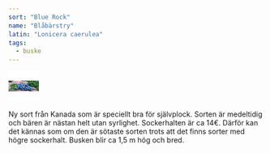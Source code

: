 ```yaml
---
sort: "Blue Rock"
name: "Blåbärstry"
latin: "Lonicera caerulea"
tags:
  - buske
---
```


<img src="/img/lonicera-caerulea-blue-rock.jpg" width="60" data-srcset="1x, 1.5x, 2x" alt="Lonicera caerulea" data-attribution="https://www.blomqvistplantskola.com/index.php?route=product/product&product_id=3018">

Ny sort från Kanada som är speciellt bra för självplock. Sorten är medeltidig och bären är nästan helt utan syrlighet. Sockerhalten är ca 14€. Därför kan det kännas som om den är sötaste sorten trots att det finns sorter med högre sockerhalt. Busken blir ca 1,5 m hög och bred.
